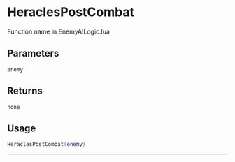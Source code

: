 # HeraclesPostCombat
Function name in EnemyAILogic.lua
## Parameters
`enemy`
## Returns
`none`
## Usage
```lua
HeraclesPostCombat(enemy)
```
---
